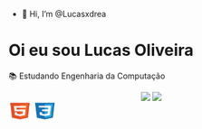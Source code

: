 - 👋 Hi, I’m @Lucasxdrea
# Oi eu sou Lucas Oliveira
📚 Estudando Engenharia da Computação



<div align="center">
  <img height="180em" src="https://github-readme-stats.vercel.app/api?username=Lucasxdrea&show_icons=true&theme=dark&include_all_commits=true&count_private=true"/>
  <img height="180em" src="https://github-readme-stats.vercel.app/api/top-langs/?username=Lucasxdrea&layout=compact&langs_count=7&theme=dark"/>
</div>



  <img align="center" alt="Rafa-HTML" height="30" width="40" src="https://raw.githubusercontent.com/devicons/devicon/master/icons/html5/html5-original.svg">
  <img align="center" alt="Rafa-CSS" height="30" width="40" src="https://raw.githubusercontent.com/devicons/devicon/master/icons/css3/css3-original.svg">
